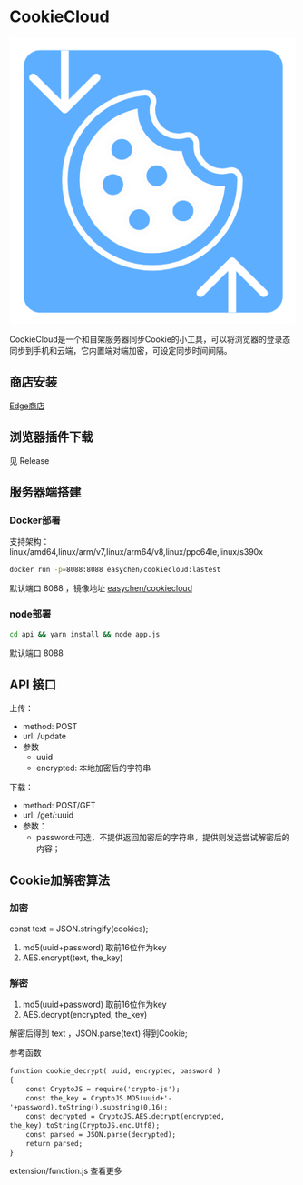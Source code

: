 # CookieCloud

![](extension/assets/icon.png)

CookieCloud是一个和自架服务器同步Cookie的小工具，可以将浏览器的登录态同步到手机和云端，它内置端对端加密，可设定同步时间间隔。

## 商店安装

[Edge商店](https://microsoftedge.microsoft.com/addons/detail/cookiecloud/bffenpfpjikaeocaihdonmgnjjdpjkeo)

## 浏览器插件下载

见 Release

## 服务器端搭建

### Docker部署

支持架构：linux/amd64,linux/arm/v7,linux/arm64/v8,linux/ppc64le,linux/s390x

```bash
docker run -p=8088:8088 easychen/cookiecloud:lastest
```
默认端口 8088 ，镜像地址 [easychen/cookiecloud](https://hub.docker.com/r/easychen/cookiecloud)


### node部署

```bash
cd api && yarn install && node app.js
```
默认端口 8088 

## API 接口

上传：

- method: POST
- url: /update
- 参数
  - uuid
  - encrypted: 本地加密后的字符串

下载：

- method: POST/GET
- url: /get/:uuid
- 参数：
   - password:可选，不提供返回加密后的字符串，提供则发送尝试解密后的内容；


## Cookie加解密算法

### 加密

const text = JSON.stringify(cookies);

1. md5(uuid+password) 取前16位作为key
2. AES.encrypt(text, the_key)

### 解密

1. md5(uuid+password) 取前16位作为key
2. AES.decrypt(encrypted, the_key)

解密后得到 text ，JSON.parse(text) 得到Cookie;

参考函数

```node
function cookie_decrypt( uuid, encrypted, password )
{
    const CryptoJS = require('crypto-js');
    const the_key = CryptoJS.MD5(uuid+'-'+password).toString().substring(0,16);
    const decrypted = CryptoJS.AES.decrypt(encrypted, the_key).toString(CryptoJS.enc.Utf8);
    const parsed = JSON.parse(decrypted);
    return parsed;
}
```

extension/function.js 查看更多